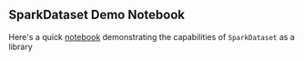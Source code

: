## SparkDataset Demo Notebook

Here's a quick [notebook](https://www.kaggle.com/spratiher9/sparkdataset) demonstrating the capabilities of `SparkDataset` as a library
